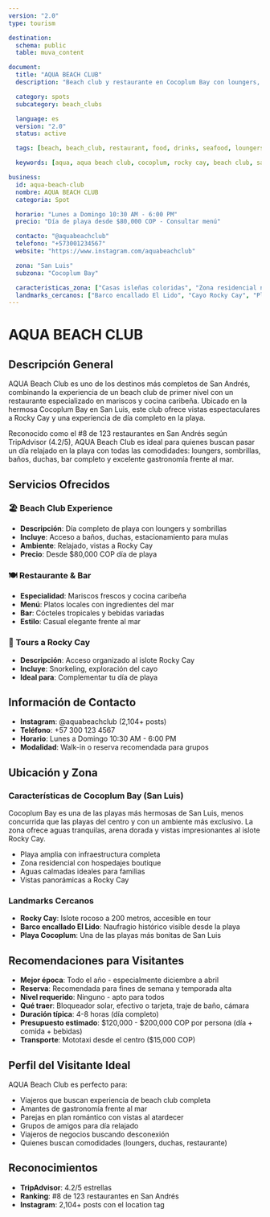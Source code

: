 ```yaml
---
version: "2.0"
type: tourism

destination:
  schema: public
  table: muva_content

document:
  title: "AQUA BEACH CLUB"
  description: "Beach club y restaurante en Cocoplum Bay con loungers, bar completo y vistas a Rocky Cay"

  category: spots
  subcategory: beach_clubs

  language: es
  version: "2.0"
  status: active

  tags: [beach, beach_club, restaurant, food, drinks, seafood, loungers, views, playa, restaurante, comida, mariscos, atardecer, cocoplum]

  keywords: [aqua, aqua beach club, cocoplum, rocky cay, beach club, san luis]

business:
  id: aqua-beach-club
  nombre: AQUA BEACH CLUB
  categoria: Spot

  horario: "Lunes a Domingo 10:30 AM - 6:00 PM"
  precio: "Día de playa desde $80,000 COP - Consultar menú"

  contacto: "@aquabeachclub"
  telefono: "+573001234567"
  website: "https://www.instagram.com/aquabeachclub"

  zona: "San Luis"
  subzona: "Cocoplum Bay"

  caracteristicas_zona: ["Casas isleñas coloridas", "Zona residencial nativa", "Playas menos concurridas", "Hospedajes turísticos", "Variedad de playas", "Diferentes niveles de oleaje"]
  landmarks_cercanos: ["Barco encallado El Lido", "Cayo Rocky Cay", "Playa Cocoplum"]
---
```


# AQUA BEACH CLUB

## Descripción General

AQUA Beach Club es uno de los destinos más completos de San Andrés, combinando la experiencia de un beach club de primer nivel con un restaurante especializado en mariscos y cocina caribeña. Ubicado en la hermosa Cocoplum Bay en San Luis, este club ofrece vistas espectaculares a Rocky Cay y una experiencia de día completo en la playa.

Reconocido como el #8 de 123 restaurantes en San Andrés según TripAdvisor (4.2/5), AQUA Beach Club es ideal para quienes buscan pasar un día relajado en la playa con todas las comodidades: loungers, sombrillas, baños, duchas, bar completo y excelente gastronomía frente al mar.

## Servicios Ofrecidos

### 🏖️ Beach Club Experience
- **Descripción**: Día completo de playa con loungers y sombrillas
- **Incluye**: Acceso a baños, duchas, estacionamiento para mulas
- **Ambiente**: Relajado, vistas a Rocky Cay
- **Precio**: Desde $80,000 COP día de playa

### 🍽️ Restaurante & Bar
- **Especialidad**: Mariscos frescos y cocina caribeña
- **Menú**: Platos locales con ingredientes del mar
- **Bar**: Cócteles tropicales y bebidas variadas
- **Estilo**: Casual elegante frente al mar

### 🚤 Tours a Rocky Cay
- **Descripción**: Acceso organizado al islote Rocky Cay
- **Incluye**: Snorkeling, exploración del cayo
- **Ideal para**: Complementar tu día de playa

## Información de Contacto

- **Instagram**: @aquabeachclub (2,104+ posts)
- **Teléfono**: +57 300 123 4567
- **Horario**: Lunes a Domingo 10:30 AM - 6:00 PM
- **Modalidad**: Walk-in o reserva recomendada para grupos

## Ubicación y Zona

### Características de Cocoplum Bay (San Luis)

Cocoplum Bay es una de las playas más hermosas de San Luis, menos concurrida que las playas del centro y con un ambiente más exclusivo. La zona ofrece aguas tranquilas, arena dorada y vistas impresionantes al islote Rocky Cay.

- Playa amplia con infraestructura completa
- Zona residencial con hospedajes boutique
- Aguas calmadas ideales para familias
- Vistas panorámicas a Rocky Cay

### Landmarks Cercanos

- **Rocky Cay**: Islote rocoso a 200 metros, accesible en tour
- **Barco encallado El Lido**: Naufragio histórico visible desde la playa
- **Playa Cocoplum**: Una de las playas más bonitas de San Luis

## Recomendaciones para Visitantes

- **Mejor época**: Todo el año - especialmente diciembre a abril
- **Reserva**: Recomendada para fines de semana y temporada alta
- **Nivel requerido**: Ninguno - apto para todos
- **Qué traer**: Bloqueador solar, efectivo o tarjeta, traje de baño, cámara
- **Duración típica**: 4-8 horas (día completo)
- **Presupuesto estimado**: $120,000 - $200,000 COP por persona (día + comida + bebidas)
- **Transporte**: Mototaxi desde el centro ($15,000 COP)

## Perfil del Visitante Ideal

AQUA Beach Club es perfecto para:
- Viajeros que buscan experiencia de beach club completa
- Amantes de gastronomía frente al mar
- Parejas en plan romántico con vistas al atardecer
- Grupos de amigos para día relajado
- Viajeros de negocios buscando desconexión
- Quienes buscan comodidades (loungers, duchas, restaurante)

## Reconocimientos

- **TripAdvisor**: 4.2/5 estrellas
- **Ranking**: #8 de 123 restaurantes en San Andrés
- **Instagram**: 2,104+ posts con el location tag